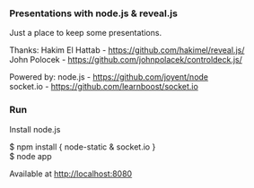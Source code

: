 ### Presentations with node.js & reveal.js

Just a place to keep some presentations.   

Thanks:
Hakim El Hattab - https://github.com/hakimel/reveal.js/   
John Polocek - https://github.com/johnpolacek/controldeck.js/

Powered by:
node.js - https://github.com/joyent/node   
socket.io - https://github.com/learnboost/socket.io   
 

### Run

Install node.js   

$ npm install { node-static & socket.io }   
$ node app   

Available at [http://localhost:8080](http://localhost:8080)   